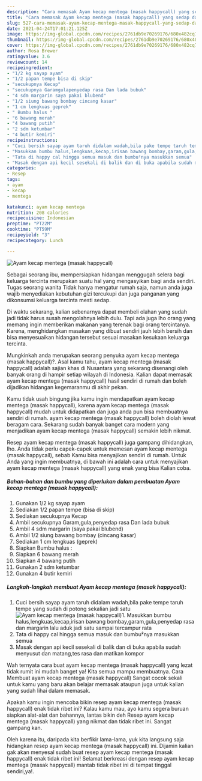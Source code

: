 ```yaml
---
description: "Cara memasak Ayam kecap mentega (masak happycall) yang sedap dan Mudah Dibuat"
title: "Cara memasak Ayam kecap mentega (masak happycall) yang sedap dan Mudah Dibuat"
slug: 527-cara-memasak-ayam-kecap-mentega-masak-happycall-yang-sedap-dan-mudah-dibuat
date: 2021-04-24T17:01:21.125Z
image: https://img-global.cpcdn.com/recipes/2761db9e70269176/680x482cq70/ayam-kecap-mentega-masak-happycall-foto-resep-utama.jpg
thumbnail: https://img-global.cpcdn.com/recipes/2761db9e70269176/680x482cq70/ayam-kecap-mentega-masak-happycall-foto-resep-utama.jpg
cover: https://img-global.cpcdn.com/recipes/2761db9e70269176/680x482cq70/ayam-kecap-mentega-masak-happycall-foto-resep-utama.jpg
author: Rosa Brewer
ratingvalue: 3.6
reviewcount: 14
recipeingredient:
- "1/2 kg sayap ayam"
- "1/2 papan tempe bisa di skip"
- "secukupnya Kecap"
- "secukupnya Garamgulapenyedap rasa Dan lada bubuk"
- "4 sdm margarin saya pakai blubend"
- "1/2 siung bawang bombay cincang kasar"
- "1 cm lengkuas geprek"
- " Bumbu halus "
- "6 bawang merah"
- "4 bawang putih"
- "2 sdm ketumbar"
- "4 butir kemiri"
recipeinstructions:
- "Cuci bersih sayap ayam taruh didalam wadah,bila pake tempe taruh tempe yang sudah di potong sekalian jadi satu"
- "Masukkan bumbu halus,lengkuas,kecap,irisan bawang bombay,garam,gula,penyedap rasa dan margarin lalu aduk jadi satu sampai tercampur rata"
- "Tata di happy cal hingga semua masuk dan bumbu²nya masukkan semua"
- "Masak dengan api kecil sesekali di balik dan di buka apabila sudah menyusut dan matang,tes rasa dan matikan kompor"
categories:
- Resep
tags:
- ayam
- kecap
- mentega

katakunci: ayam kecap mentega 
nutrition: 208 calories
recipecuisine: Indonesian
preptime: "PT22M"
cooktime: "PT59M"
recipeyield: "3"
recipecategory: Lunch

---
```



![Ayam kecap mentega (masak happycall)](https://img-global.cpcdn.com/recipes/2761db9e70269176/680x482cq70/ayam-kecap-mentega-masak-happycall-foto-resep-utama.jpg)

Sebagai seorang ibu, mempersiapkan hidangan menggugah selera bagi keluarga tercinta merupakan suatu hal yang mengasyikan bagi anda sendiri. Tugas seorang  wanita Tidak hanya mengatur rumah saja, namun anda juga wajib menyediakan kebutuhan gizi tercukupi dan juga panganan yang dikonsumsi keluarga tercinta mesti sedap.

Di waktu  sekarang, kalian sebenarnya dapat membeli olahan yang sudah jadi tidak harus susah mengolahnya lebih dulu. Tapi ada juga lho orang yang memang ingin memberikan makanan yang terenak bagi orang tercintanya. Karena, menghidangkan masakan yang dibuat sendiri jauh lebih bersih dan bisa menyesuaikan hidangan tersebut sesuai masakan kesukaan keluarga tercinta. 



Mungkinkah anda merupakan seorang penyuka ayam kecap mentega (masak happycall)?. Asal kamu tahu, ayam kecap mentega (masak happycall) adalah sajian khas di Nusantara yang sekarang disenangi oleh banyak orang di hampir setiap wilayah di Indonesia. Kalian dapat memasak ayam kecap mentega (masak happycall) hasil sendiri di rumah dan boleh dijadikan hidangan kegemaranmu di akhir pekan.

Kamu tidak usah bingung jika kamu ingin mendapatkan ayam kecap mentega (masak happycall), karena ayam kecap mentega (masak happycall) mudah untuk didapatkan dan juga anda pun bisa membuatnya sendiri di rumah. ayam kecap mentega (masak happycall) boleh diolah lewat beragam cara. Sekarang sudah banyak banget cara modern yang menjadikan ayam kecap mentega (masak happycall) semakin lebih nikmat.

Resep ayam kecap mentega (masak happycall) juga gampang dihidangkan, lho. Anda tidak perlu capek-capek untuk memesan ayam kecap mentega (masak happycall), sebab Kamu bisa menyajikan sendiri di rumah. Untuk Anda yang ingin membuatnya, di bawah ini adalah cara untuk menyajikan ayam kecap mentega (masak happycall) yang enak yang bisa Kalian coba.

<!--inarticleads1-->

##### Bahan-bahan dan bumbu yang diperlukan dalam pembuatan Ayam kecap mentega (masak happycall):

1. Gunakan 1/2 kg sayap ayam
1. Sediakan 1/2 papan tempe (bisa di skip)
1. Sediakan secukupnya Kecap
1. Ambil secukupnya Garam,gula,penyedap rasa Dan lada bubuk
1. Ambil 4 sdm margarin (saya pakai blubend)
1. Ambil 1/2 siung bawang bombay (cincang kasar)
1. Sediakan 1 cm lengkuas (geprek)
1. Siapkan  Bumbu halus :
1. Siapkan 6 bawang merah
1. Siapkan 4 bawang putih
1. Gunakan 2 sdm ketumbar
1. Gunakan 4 butir kemiri




<!--inarticleads2-->

##### Langkah-langkah membuat Ayam kecap mentega (masak happycall):

1. Cuci bersih sayap ayam taruh didalam wadah,bila pake tempe taruh tempe yang sudah di potong sekalian jadi satu
<img src="https://img-global.cpcdn.com/steps/ad1466dffa270db5/160x128cq70/ayam-kecap-mentega-masak-happycall-langkah-memasak-1-foto.jpg" alt="Ayam kecap mentega (masak happycall)">1. Masukkan bumbu halus,lengkuas,kecap,irisan bawang bombay,garam,gula,penyedap rasa dan margarin lalu aduk jadi satu sampai tercampur rata
1. Tata di happy cal hingga semua masuk dan bumbu²nya masukkan semua
1. Masak dengan api kecil sesekali di balik dan di buka apabila sudah menyusut dan matang,tes rasa dan matikan kompor




Wah ternyata cara buat ayam kecap mentega (masak happycall) yang lezat tidak rumit ini mudah banget ya! Kita semua mampu membuatnya. Cara Membuat ayam kecap mentega (masak happycall) Sangat cocok sekali untuk kamu yang baru akan belajar memasak ataupun juga untuk kalian yang sudah lihai dalam memasak.

Apakah kamu ingin mencoba bikin resep ayam kecap mentega (masak happycall) enak tidak ribet ini? Kalau kamu mau, ayo kamu segera buruan siapkan alat-alat dan bahannya, lantas bikin deh Resep ayam kecap mentega (masak happycall) yang nikmat dan tidak ribet ini. Sangat gampang kan. 

Oleh karena itu, daripada kita berfikir lama-lama, yuk kita langsung saja hidangkan resep ayam kecap mentega (masak happycall) ini. Dijamin kalian gak akan menyesal sudah buat resep ayam kecap mentega (masak happycall) enak tidak ribet ini! Selamat berkreasi dengan resep ayam kecap mentega (masak happycall) mantab tidak ribet ini di tempat tinggal sendiri,ya!.

